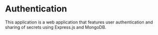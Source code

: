 # Authentication
This application is a web application that features user authentication and sharing of secrets using Express.js and MongoDB.
